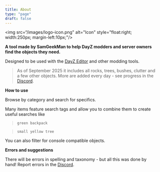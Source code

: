 ```yaml
---
title: About
type: "page"
draft: false
---
```


<img src=“/images/logo-icon.png" alt="Icon" style="float:right; width:250px; margin-left:10px;"/>

**A tool made by SamGeekMan to help DayZ modders and server owners find the objects they need.** 

Designed to be used with the [DayZ Editor](https://steamcommunity.com/workshop/filedetails/?id=2250764298) and other modding tools.

> As of September 2025 it includes all rocks, trees, bushes, clutter and a few other objects. More are added every day - see progress in the [Discord](https://discord.com/channels/1414751279548203008/1414751374394261534).

**How to use**

Browse by category and search for specifics. 

Many items feature search tags and allow you to combine them to create useful searches like

> `green backpack`


> `small yellow tree`

You can also filter for console compatible objects.

**Errors and suggestions**

There will be errors in spelling and taxonomy - but all this was done by hand! Report errors in the [Discord](https://discord.com/channels/1414751279548203008/1414754388064604220).

